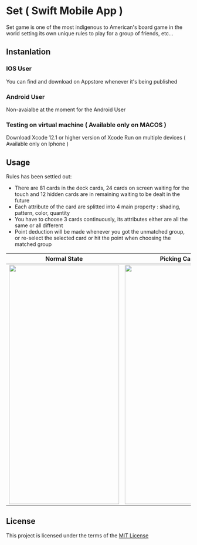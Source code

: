 # Set ( Swift Mobile App )
Set game is one of the most indigenous to American's board game in the world setting its own unique rules to play for a group of friends, etc...

## Instanlation 

### IOS User
You can find and download on Appstore whenever it's being published

### Android User
Non-avaialbe at the moment for the Android User

### Testing on virtual machine ( Available only on MACOS )
Download Xcode 12.1 or higher version of Xcode
Run on multiple devices ( Available only on Iphone )

## Usage
Rules has been settled out:
* There are 81 cards in the deck cards, 24 cards on screen waiting for the touch and 12 hidden cards are in remaining waiting to be dealt in the future   
* Each attribute of the card are splitted into 4 main property : shading, pattern, color, quantity
* You have to choose 3 cards continuously, its attributes either are all the same or all different 
* Point deduction will be made whenever you got the unmatched group, or re-select the selected card or hit the point when choosing the matched group


Normal State | Picking Cards | Full 24 cards on screen
-------------- | ------------- | ------------- | 
<img src="https://user-images.githubusercontent.com/56812770/105629223-d57fe980-5e95-11eb-8b86-644fe44e817f.png" width="300" height="650"> | <img src="https://user-images.githubusercontent.com/56812770/105629219-d284f900-5e95-11eb-827e-b5fa122a80d6.png" width="300" height="650"> | <img src="https://user-images.githubusercontent.com/56812770/105629355-a7e77000-5e96-11eb-811b-3913ff684d16.png" width="300" height="650">


## License
This project is licensed under the terms of the [MIT License](https://choosealicense.com/licenses/mit/)


